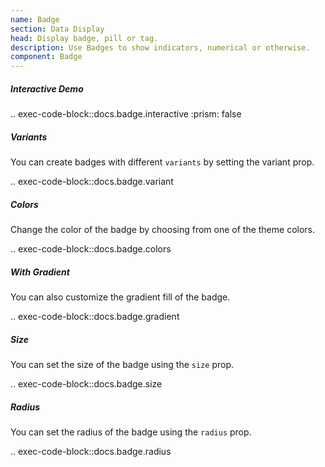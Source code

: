 ```yaml
---
name: Badge
section: Data Display
head: Display badge, pill or tag.
description: Use Badges to show indicators, numerical or otherwise.
component: Badge
---
```


##### Interactive Demo

.. exec-code-block::docs.badge.interactive
    :prism: false

##### Variants

You can create badges with different `variants` by setting the variant prop.

.. exec-code-block::docs.badge.variant

##### Colors

Change the color of the badge by choosing from one of the theme colors.

.. exec-code-block::docs.badge.colors

##### With Gradient

You can also customize the gradient fill of the badge.

.. exec-code-block::docs.badge.gradient

##### Size

You can set the size of the badge using the `size` prop.

.. exec-code-block::docs.badge.size

##### Radius

You can set the radius of the badge using the `radius` prop.

.. exec-code-block::docs.badge.radius

